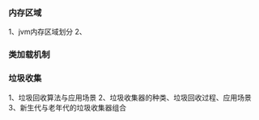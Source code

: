 ### 内存区域
1、jvm内存区域划分
2、

### 类加载机制

### 垃圾收集
1、垃圾回收算法与应用场景
2、垃圾收集器的种类、垃圾回收过程、应用场景
3、新生代与老年代的垃圾收集器组合

